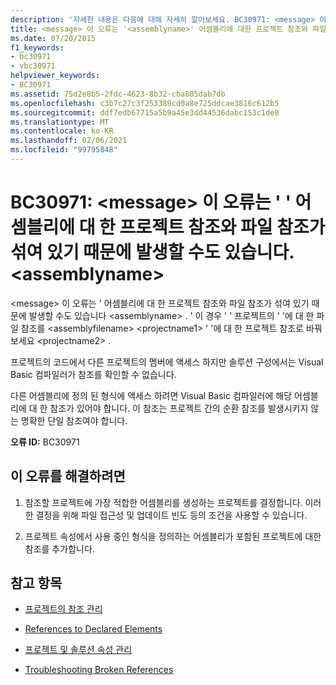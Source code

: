 ```yaml
---
description: '자세한 내용은 다음에 대해 자세히 알아보세요. BC30971: <message> 이 오류는 파일 참조가 어셈블리에 대 한 프로젝트 참조를 혼합 했기 때문에 발생할 수도 있습니다.<assemblyname>'
title: <message> 이 오류는 '<assemblyname>' 어셈블리에 대한 프로젝트 참조와 파일 참조가 섞여 있기 때문에 발생할 수도 있습니다.
ms.date: 07/20/2015
f1_keywords:
- bc30971
- vbc30971
helpviewer_keywords:
- BC30971
ms.assetid: 75d2e8b5-2fdc-4623-8b32-cba805dab7db
ms.openlocfilehash: c3b7c27c3f253389cd0a8e725ddcae3816c612b5
ms.sourcegitcommit: ddf7edb67715a5b9a45e3dd44536dabc153c1de0
ms.translationtype: MT
ms.contentlocale: ko-KR
ms.lasthandoff: 02/06/2021
ms.locfileid: "99795848"
---
```

# <a name="bc30971-message-this-error-could-also-be-due-to-mixing-a-file-reference-with-a-project-reference-to-assembly-assemblyname"></a>BC30971: \<message> 이 오류는 ' ' 어셈블리에 대 한 프로젝트 참조와 파일 참조가 섞여 있기 때문에 발생할 수도 있습니다. \<assemblyname>

\<message> 이 오류는 ' 어셈블리에 대 한 프로젝트 참조와 파일 참조가 섞여 있기 때문에 발생할 수도 있습니다 \<assemblyname> . ' 이 경우 ' ' 프로젝트의 ' '에 대 한 파일 참조를 \<assemblyfilename> \<projectname1> ' '에 대 한 프로젝트 참조로 바꿔 보세요 \<projectname2> .

 프로젝트의 코드에서 다른 프로젝트의 멤버에 액세스 하지만 솔루션 구성에서는 Visual Basic 컴파일러가 참조를 확인할 수 없습니다.

 다른 어셈블리에 정의 된 형식에 액세스 하려면 Visual Basic 컴파일러에 해당 어셈블리에 대 한 참조가 있어야 합니다. 이 참조는 프로젝트 간의 순환 참조를 발생시키지 않는 명확한 단일 참조여야 합니다.

 **오류 ID:** BC30971

## <a name="to-correct-this-error"></a>이 오류를 해결하려면

1. 참조할 프로젝트에 가장 적합한 어셈블리를 생성하는 프로젝트를 결정합니다. 이러한 결정을 위해 파일 접근성 및 업데이트 빈도 등의 조건을 사용할 수 있습니다.

2. 프로젝트 속성에서 사용 중인 형식을 정의하는 어셈블리가 포함된 프로젝트에 대한 참조를 추가합니다.

## <a name="see-also"></a>참고 항목

- [프로젝트의 참조 관리](/visualstudio/ide/managing-references-in-a-project)
- [References to Declared Elements](../../programming-guide/language-features/declared-elements/references-to-declared-elements.md)

- [프로젝트 및 솔루션 속성 관리](/visualstudio/ide/managing-project-and-solution-properties)
- [Troubleshooting Broken References](/visualstudio/ide/troubleshooting-broken-references)
